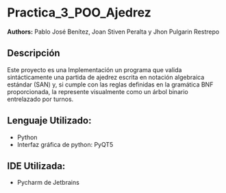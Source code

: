 # Practica_3_POO_Ajedrez

**Authors:** Pablo José Benítez, Joan Stiven Peralta y Jhon Pulgarin Restrepo

## Descripción
Este proyecto es una Implementación un programa que valida sintácticamente una partida de ajedrez escrita en notación algebraica estándar (SAN) y, si cumple con las reglas definidas en la gramática BNF proporcionada, la represente visualmente como un árbol binario entrelazado por turnos.

## Lenguaje Utilizado:
- Python
- Interfaz gráfica de python: PyQT5

## IDE Utilizada:
- Pycharm de Jetbrains
